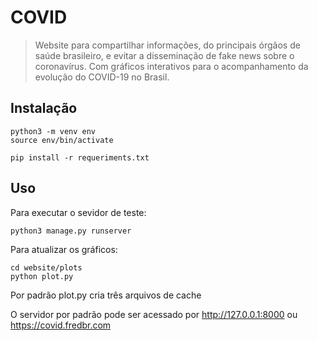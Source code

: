 # COVID 
> Website para compartilhar informações, do principais órgãos de saúde brasileiro, e evitar a disseminação de fake news sobre o coronavírus. Com gráficos interativos para o acompanhamento da evolução do COVID-19 no Brasil.

## Instalação

```
python3 -m venv env
source env/bin/activate

pip install -r requeriments.txt
```

## Uso

Para executar o sevidor de teste:
```
python3 manage.py runserver
```

Para atualizar os gráficos:
```
cd website/plots
python plot.py
```
Por padrão plot.py cria três arquivos de cache 

O servidor por padrão pode ser acessado por http://127.0.0.1:8000 ou https://covid.fredbr.com
